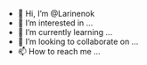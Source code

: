- 👋 Hi, I’m @Larinenok
- 👀 I’m interested in ...
- 🌱 I’m currently learning ...
- 💞️ I’m looking to collaborate on ...
- 📫 How to reach me ...

<!---
Larinenok/Larinenok is a ✨ special ✨ repository because its `README.md` (this file) appears on your GitHub profile.
You can click the Preview link to take a look at your changes.
--->
